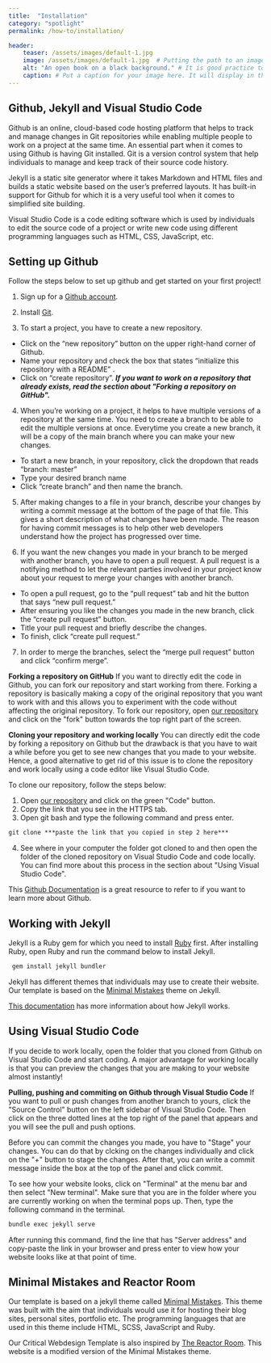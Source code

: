 ```yaml
---
title:  "Installation"
category: "spotlight"
permalink: /how-to/installation/

header:
    teaser: /assets/images/default-1.jpg
    image: /assets/images/default-1.jpg  # Putting the path to an image here will add a header image.
    alt: "An open book on a black background." # It is good practice to include an image desription as alt text.
    caption: # Put a caption for your image here. It will display in the bottom right corner of the image.
---
```


## Github, Jekyll and Visual Studio Code
Github is an online, cloud-based code hosting platform that helps to track and manage changes in Git repositories while enabling multiple people to work on a project at the same time. An essential part when it comes to using Github is having Git installed. Git is a version control system that help individuals to manage and keep track of their source code history.

Jekyll is a static site generator where it takes Markdown and HTML files and builds a static website based on the user’s preferred layouts. It has built-in support for Github for which it is a very useful tool when it comes to simplified site building.

Visual Studio Code is a code editing software which is used by individuals to edit the source code of a project or write new code using different programming languages such as HTML, CSS, JavaScript, etc. 

## Setting up Github
Follow the steps below to set up github and get started on your first project!

1. Sign up for a [Github account](https://github.com/join).

2. Install [Git](https://git-scm.com/book/en/v2/Getting-Started-Installing-Git).

3. To start a project, you have to create a new repository. 
- Click on the “new repository” button on the upper right-hand corner of Github. 
- Name your repository and check the box that states “initialize this repository with a README” .
- Click on “create repository”.
***If you want to work on a repository that already exists, read the section about "Forking a repository on GitHub".***

4. When you’re working on a project, it helps to have multiple versions of a repository at the same time. You need to create a branch to be able to edit the multiple versions at once. Everytime you create a new branch, it will be a copy of the main branch where you can make your new changes.
- To start a new branch, in your repository, click the dropdown that reads “branch: master”
- Type your desired branch name
- Click  “create branch” and then name the branch.

5. After making changes to a file in your branch, describe your changes by writing a commit message at the bottom of the page of that file. This gives a short description of what changes have been made. The reason for having commit messages is to help other web developers understand how the project has progressed over time.

6. If you want the new changes you made in your branch to be merged with another branch, you have to open a pull request. A pull request is a notifying method to let the relevant parties involved in your project know about your request to merge your changes with another branch.
- To open a pull request, go to the “pull request” tab and hit the button that says “new pull request.” 
- After ensuring you like the changes you made in the new branch, click the “create pull request” button.
- Title your pull request and briefly describe the changes. 
- To finish, click “create pull request.”

7. In order to merge the branches, select the “merge pull request” button and click “confirm merge”.

**Forking a repository on GitHub**
If you want to directly edit the code in Github, you can fork our repository and start working from there. Forking a repository is basically making a copy of the original repository that you want to work with and this allows you to experiment with the code without affecting the original repository. To fork our repository, open [our repository](https://github.com/digbmc/ds-project) and click on the "fork" button towards the top right part of the screen.

**Cloning your repository and working locally**
You can directly edit the code by forking a repository on Github but the drawback is that you have to wait a while before you get to see new changes that you made to your website. Hence, a good alternative to get rid of this issue is to clone the repository and work locally using a code editor like Visual Studio Code.

To clone our repository, follow the steps below:
1. Open [our repository](https://github.com/digbmc/ds-project) and click on the green "Code" button.
2. Copy the link that you see in the HTTPS tab.
3. Open git bash and type the following command and press enter.
```markdown
git clone ***paste the link that you copied in step 2 here***
```
4. See where in your computer the folder got cloned to and then open the folder of the cloned repository on Visual Studio Code and code locally. You can find more about this process in the section about "Using Visual Studio Code".

This [Github Documentation](https://docs.github.com/en/get-started) is a great resource to refer to if you want to learn more about Github.

## Working with Jekyll
Jekyll is a Ruby gem for which you need to install [Ruby](https://www.ruby-lang.org/en/downloads/) first.
After installing Ruby, open Ruby and run the command below to install Jekyll.

```markdown
 gem install jekyll bundler
```
 Jekyll has different themes that individuals may use to create their website. Our template is based on the [Minimal Mistakes](https://mmistakes.github.io/minimal-mistakes/) theme on Jekyll. 

[This documentation](https://jekyllrb.com/docs/) has more information about how Jekyll works.

## Using Visual Studio Code
If you decide to work locally, open the folder that you cloned from Github on Visual Studio Code and start coding. A major advantage for working locally is that you can preview the changes that you are making to your website almost instantly! 

**Pulling, pushing and commiting on Github through Visual Studio Code**
If you want to pull or push changes from another branch to yours, click the "Source Control" button on the left sidebar of Visual Studio Code. Then click on the three dotted lines at the top right of the panel that appears and you will see the pull and push options.

Before you can commit the changes you made, you have to "Stage" your changes. You can do that by clcking on the changes individually and click on the "+" button to stage the changes. After that, you can write a commit message inside the box at the top of the panel and click commit.

To see how your website looks, click on "Terminal" at the menu bar and then select "New terminal". Make sure that you are in the folder where you are currently working on when the terminal pops up. Then, type the following command in the terminal.
```markdown
bundle exec jekyll serve 
```
After running this command, find the line that has "Server address" and copy-paste the link in your browser and press enter to view how your website looks like at that point of time.

## Minimal Mistakes and Reactor Room
Our template is based on a jekyll theme called [Minimal Mistakes](https://mmistakes.github.io/minimal-mistakes/). This theme was built with the aim that individuals would use it for hosting their blog sites, personal sites, portfolio etc. The  programming languages that are used in this theme include HTML, SCSS, JavaScript and Ruby. 

Our Critical Webdesign Template is also inspired by [The Reactor Room](https://ds-pages.swarthmore.edu/reactor-room/). This website is a modified version of the Minimal Mistakes theme.


